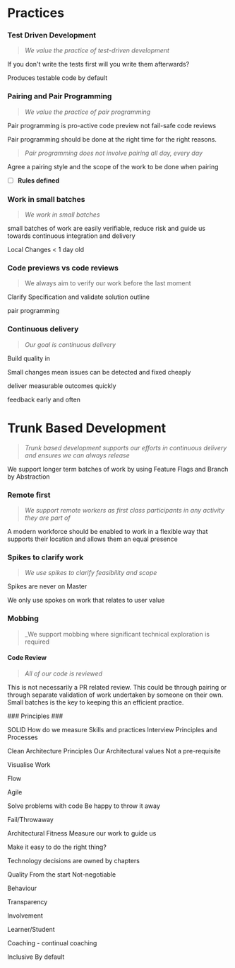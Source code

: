 # Practices #

### Test Driven Development ###

> _We value the practice of test-driven development_

If you don't write the tests first will you write them afterwards?

Produces testable code by default

### Pairing and Pair Programming ###

> _We value the practice of pair programming_

Pair programming is pro-active code preview not fail-safe code reviews

Pair programming should be done at the right time for the right reasons.

> _Pair programming does not involve pairing all day, every day_

Agree a pairing style and the scope of the work to be done when pairing

- [ ] **Rules defined**


### Work in small batches ###

> _We work in small batches_

small batches of work are easily verifiable, reduce risk and guide us towards continuous integration and delivery

Local Changes < 1 day old

### Code previews vs code reviews ###

> We always aim to verify our work before the last moment

Clarify Specification and validate solution outline

pair programming

### Continuous delivery ###

> _Our goal is continuous delivery_


Build quality in

Small changes mean issues can be detected and fixed cheaply

deliver measurable outcomes quickly

feedback early and often

# Trunk Based Development #

> _Trunk based development supports our efforts in continuous delivery and ensures we can always release_

We support longer term batches of work by using Feature Flags
and Branch by Abstraction

### Remote first ###

> _We support remote workers as first class participants in any activity they are part of_

A modern workforce should be enabled to work in a flexible way that supports their location and allows them an equal presence

### Spikes to clarify work ###

> _We use spikes to clarify feasibility and scope_

Spikes are never on Master

We only use spokes on work that relates to user value

### Mobbing ###

> _We support mobbing where significant technical exploration is required

#### Code Review ####

> _All of our code is reviewed_

This is not necessarily a PR related review. This could be through pairing or through separate validation of work undertaken by someone on their own. Small batches is the key to keeping this an efficient practice.

### Principles ###

SOLID
    How do we measure
    Skills and practices
    Interview
    Principles and Processes

Clean Architecture Principles
    Our Architectural values
    Not a pre-requisite

Visualise Work

Flow

Agile

Solve problems with code
    Be happy to throw it away

Fail/Throwaway

Architectural Fitness
    Measure our work to guide us

Make it easy to do the right thing?

Technology decisions are owned by chapters

Quality
    From the start
    Not-negotiable

Behaviour

Transparency

Involvement

Learner/Student

Coaching - continual coaching

Inclusive
    By default
